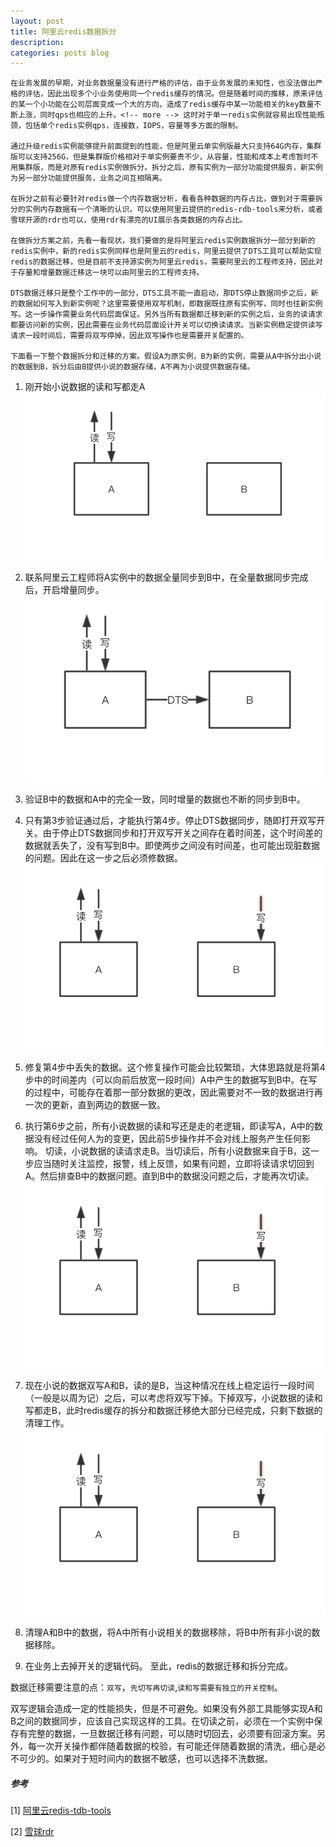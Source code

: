 ```yaml
---
layout: post
title: 阿里云redis数据拆分
description: 
categories: posts blog
---
```

    在业务发展的早期，对业务数据量没有进行严格的评估，由于业务发展的未知性，也没法做出严格的评估，因此出现多个小业务使用同一个redis缓存的情况。但是随着时间的推移，原来评估的某一个小功能在公司层面变成一个大的方向，造成了redis缓存中某一功能相关的key数量不断上涨，同时qps也相应的上升。<!-- more --> 这时对于单一redis实例就容易出现性能瓶颈，包括单个redis实例qps，连接数，IOPS，容量等多方面的限制。

    通过升级redis实例能够提升前面提到的性能，但是阿里云单实例版最大只支持64G内存，集群版可以支持256G，但是集群版价格相对于单实例要贵不少，从容量，性能和成本上考虑暂时不用集群版，而是对原有redis实例做拆分。拆分之后，原有实例为一部分功能提供服务，新实例为另一部分功能提供服务，业务之间互相隔离。

    在拆分之前有必要针对redis做一个内存数据分析，看看各种数据的内存占比，做到对于需要拆分的实例内存数据有一个清晰的认识。可以使用阿里云提供的redis-rdb-tools来分析，或者雪球开源的rdr也可以，使用rdr有漂亮的UI展示各类数据的内存占比。

    在做拆分方案之前，先看一看现状，我们要做的是将阿里云redis实例数据拆分一部分到新的redis实例中，新的redis实例同样也是阿里云的redis，阿里云提供了DTS工具可以帮助实现redis的数据迁移，但是目前不支持源实例为阿里云redis，需要阿里云的工程师支持，因此对于存量和增量数据迁移这一块可以由阿里云的工程师支持。

    DTS数据迁移只是整个工作中的一部分，DTS工具不能一直启动，那DTS停止数据同步之后，新的数据如何写入到新实例呢？这里需要使用双写机制，即数据既往原有实例写，同时也往新实例写。这一步操作需要业务代码层面保证。另外当所有数据都迁移到新的实例之后，业务的读请求都要访问新的实例，因此需要在业务代码层面设计开关可以切换读请求。当新实例稳定提供读写请求一段时间后，需要将双写停掉，因此双写操作也是需要开关配置的。

    下面看一下整个数据拆分和迁移的方案。假设A为原实例，B为新的实例，需要从A中拆分出小说的数据到B，拆分后由B提供小说的数据存储，A不再为小说提供数据存储。

1. 刚开始小说数据的读和写都走A
![cache-split-1](/images/cache-split/cache-split-1.png) 

2. 联系阿里云工程师将A实例中的数据全量同步到B中，在全量数据同步完成后，开启增量同步。
![cache-split-2](/images/cache-split/cache-split-2.png)

3. 验证B中的数据和A中的完全一致，同时增量的数据也不断的同步到B中。

4. 只有第3步验证通过后，才能执行第4步。停止DTS数据同步，随即打开双写开关。由于停止DTS数据同步和打开双写开关之间存在着时间差，这个时间差的数据就丢失了，没有写到B中。即使两步之间没有时间差，也可能出现脏数据的问题。因此在这一步之后必须修数据。
![cache-split-2](/images/cache-split/cache-split-4.png)

5. 修复第4步中丢失的数据。这个修复操作可能会比较繁琐，大体思路就是将第4步中的时间差内（可以向前后放宽一段时间）A中产生的数据写到B中。在写的过程中，可能存在着那一部分数据的更改，因此需要对不一致的数据进行再一次的更新，直到两边的数据一致。

6. 执行第6步之前，所有小说数据的读和写还是走的老逻辑，即读写A，A中的数据没有经过任何人为的变更，因此前5步操作并不会对线上服务产生任何影响。
切读，小说数据的读请求走B。当切读后，所有小说数据来自于B，这一步应当随时关注监控，报警，线上反馈，如果有问题，立即将读请求切回到A。然后排查B中的数据问题。直到B中的数据没问题之后，才能再次切读。 
![cache-split-2](/images/cache-split/cache-split-4.png)

7. 现在小说的数据双写A和B，读的是B，当这种情况在线上稳定运行一段时间（一般是以周为记）之后，可以考虑将双写下掉。下掉双写，小说数据的读和写都走B，此时redis缓存的拆分和数据迁移绝大部分已经完成，只剩下数据的清理工作。
![cache-split-2](/images/cache-split/cache-split-4.png)

8. 清理A和B中的数据，将A中所有小说相关的数据移除，将B中所有非小说的数据移除。

9. 在业务上去掉开关的逻辑代码。
至此，redis的数据迁移和拆分完成。

数据迁移需要注意的点：`双写`，`先切写再切读`,`读和写需要有独立的开关控制`。

双写逻辑会造成一定的性能损失，但是不可避免。如果没有外部工具能够实现A和B之间的数据同步，应该自己实现这样的工具。在切读之前，必须在一个实例中保存有完整的数据，一旦数据迁移有问题，可以随时切回去，必须要有回滚方案。另外，每一次开关操作都伴随着数据的校验，有可能还伴随着数据的清洗，细心是必不可少的。如果对于短时间内的数据不敏感，也可以选择不洗数据。


##### 参考
[1] [阿里云redis-tdb-tools](https://help.aliyun.com/knowledge_detail/50037.html)

[2] [雪球rdr](https://github.com/xueqiu/rdr)

